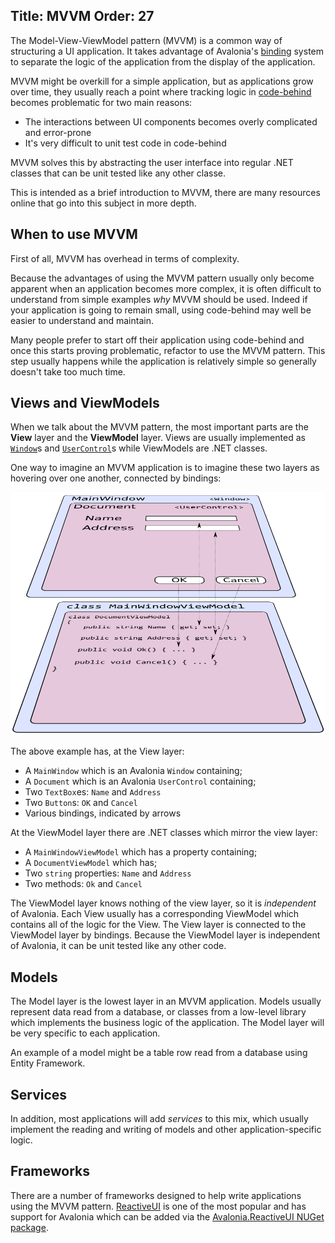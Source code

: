 Title: MVVM
Order: 27
---

The Model-View-ViewModel pattern (MVVM) is a common way of structuring a UI application. It takes advantage of Avalonia's [binding](/docs/binding/bindings) system to separate the logic of the application from the display of the application.

MVVM might be overkill for a simple application, but as applications grow over time, they usually reach a point where tracking logic in [code-behind](codebehind) becomes problematic for two main reasons:

- The interactions between UI components becomes overly complicated and error-prone
- It's very difficult to unit test code in code-behind

MVVM solves this by abstracting the user interface into regular .NET classes that can be unit tested like any other classe.

This is intended as a brief introduction to MVVM, there are many resources online that go into this subject in more depth.

## When to use MVVM

First of all, MVVM has overhead in terms of complexity.

Because the advantages of using the MVVM pattern usually only become apparent when an application becomes more complex, it is often difficult to understand from simple examples _why_ MVVM should be used. Indeed if your application is going to remain small, using code-behind may well be easier to understand and maintain.

Many people prefer to start off their application using code-behind and once this starts proving problematic, refactor to use the MVVM pattern. This step usually happens while the application is relatively simple so generally doesn't take too much time.

## Views and ViewModels

When we talk about the MVVM pattern, the most important parts are the **View** layer and the **ViewModel** layer. Views are usually implemented as [`Window`](window)s and [`UserControl`](usercontrol)s while ViewModels are .NET classes.

One way to imagine an MVVM application is to imagine these two layers as hovering over one another, connected by bindings:

![Diagram of MVVM](images/mvvm.png)

The above example has, at the View layer:

- A `MainWindow` which is an Avalonia `Window` containing;
- A `Document` which is an Avalonia `UserControl` containing;
- Two `TextBox`es: `Name` and `Address`
- Two `Button`s: `OK` and `Cancel`
- Various bindings, indicated by arrows

At the ViewModel layer there are .NET classes which mirror the view layer:

- A `MainWindowViewModel` which has a property containing;
- A `DocumentViewModel` which has;
- Two `string` properties: `Name` and `Address`
- Two methods: `Ok` and `Cancel`

The ViewModel layer knows nothing of the view layer, so it is _independent_ of Avalonia. Each View usually has a corresponding ViewModel which contains all of the logic for the View. The View layer is connected to the ViewModel layer by bindings. Because the ViewModel layer is independent of Avalonia, it can be unit tested like any other code.

## Models

The Model layer is the lowest layer in an MVVM application. Models usually represent data read from a database, or classes from a low-level library which implements the business logic of the application. The Model layer will be very specific to each application.

An example of a model might be a table row read from a database using Entity Framework.

## Services

In addition, most applications will add _services_ to this mix, which usually implement the reading and writing of models and other application-specific logic.

## Frameworks

There are a number of frameworks designed to help write applications using the MVVM pattern. [ReactiveUI](https://reactiveui.net/) is one of the most popular and has support for Avalonia which can be added via the [Avalonia.ReactiveUI NUGet package](packages).